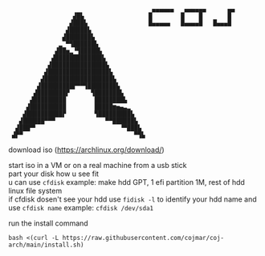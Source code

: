 ```

                                        ▄▄▄▄▄▄   ▄▄▄▄▄▄      ▄▄    
                  ▟█▙                  █        █    █       █    
                 ▟███▙                 █▄▄▄▄▄   █▄▄▄▄█   █▄▄▄█    
                ▟█████▙                
               ▟███████▙
              ▂▔▀▜██████▙
             ▟██▅▂▝▜█████▙
            ▟█████████████▙
           ▟███████████████▙
          ▟█████████████████▙
         ▟███████████████████▙
        ▟█████████▛▀▀▜████████▙
       ▟████████▛      ▜███████▙
      ▟█████████        ████████▙
     ▟██████████        █████▆▅▄▃▂
    ▟██████████▛        ▜█████████▙
   ▟██████▀▀▀              ▀▀██████▙
  ▟███▀▘                       ▝▀███▙
 ▟▛▀                               ▀▜▙
```
download iso (https://archlinux.org/download/)

start iso in a VM or on a real machine from a usb stick  
part your disk how u see fit  
u can use `cfdisk` example: make hdd GPT, 1 efi partition 1M, rest of hdd linux file system  
if cfdisk dosen't see your hdd use `fidisk -l` to identify your hdd name and use `cfdisk name` example: `cfdisk /dev/sda1`

run the install command
```
bash <(curl -L https://raw.githubusercontent.com/cojmar/coj-arch/main/install.sh)
```
 
